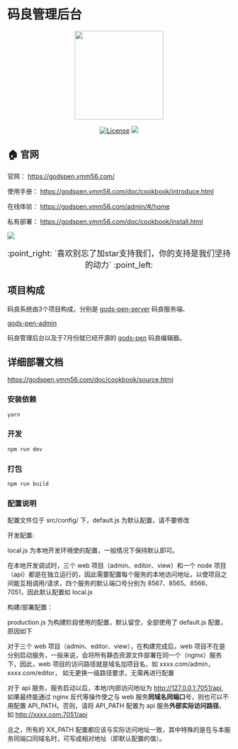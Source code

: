 # 码良管理后台
 
<p align="center"><a href="https://godspen.ymm56.com/" target="_blank" rel="noopener noreferrer"><img width="200" src="https://godspen.ymm56.com/doc/logo.png"></a></p>

<p align="center">
  <a href="https://godspen.ymm56.com/"><img src="https://img.shields.io/github/license/ymm-tech/gods-pen" alt="License"></a>
  <a href="https://godspen.ymm56.com/"><img src="https://img.shields.io/github/package-json/v/ymm-tech/gods-pen"></a>

</p>


##  :house: 官网
  
  官网： https://godspen.ymm56.com/

  使用手册： https://godspen.ymm56.com/doc/cookbook/introduce.html

  在线体验： https://godspen.ymm56.com/admin/#/home
  
  私有部署： https://godspen.ymm56.com/doc/cookbook/install.html


![](https://ymm-maliang.oss-cn-hangzhou.aliyuncs.com/ymm-maliang/access/ymm_1539588655850.png)


 <p style="font-size:18px;" align="center">:point_right: `喜欢别忘了加star支持我们，你的支持是我们坚持的动力` :point_left:</p>

## 项目构成

码良系统由3个项目构成，分别是 [gods-pen-server](https://github.com/ymm-tech/gods-pen-server) 码良服务端、

[gods-pen-admin](https://github.com/ymm-tech/gods-pen-admin) 

码良管理后台以及于7月份就已经开源的 [gods-pen](https://github.com/ymm-tech/gods-pen) 码良编辑器。


## 详细部署文档

https://godspen.ymm56.com/doc/cookbook/source.html

### 安装依赖

```bash
yarn
```

### 开发

```bash
npm run dev
```

### 打包

``` bash
npm run build
```

### 配置说明

配置文件位于 src/config/ 下，default.js 为默认配置，请不要修改

开发配置:

local.js 为本地开发环境使的配置，一般情况下保持默认即可。

在本地开发调试时，三个 web 项目（admin、editor、view）和一个 node 项目（api）都是在独立运行的，因此需要配置每个服务的本地访问地址，以使项目之间能互相调用/请求，四个服务的默认端口号分别为 8567、8565、8566、7051，因此默认配置如 local.js

构建/部署配置：

production.js 为构建阶段使用的配置，默认留空，全部使用了 default.js 配置，原因如下

对于三个 web 项目（admin、editor、view），在构建完成后，web 项目不在是分别启动服务，一般来说，会将所有静态资源文件部署在同一个（nginx）服务下，因此，web 项目的访问路径就是域名加项目名，如 xxxx.com/admin，xxxx.com/editor， 如无更换一级路径要求，无需再进行配置

对于 api 服务，服务启动以后，本地/内部访问地址为 http://127.0.0.1:7051/api, 如果最终能通过 nginx 反代等操作使之与 web 服务**同域名同端口**号，则也可以不用配置 API_PATH。否则，请将 API_PATH 配置为 api 服务**外部实际访问路径**，如 http://xxxx.com:7051/api

总之，所有的 XX_PATH 配置都应该与实际访问地址一致，其中特殊的是在与本服务同端口同域名时，可写成相对地址（即默认配置的值）。  
